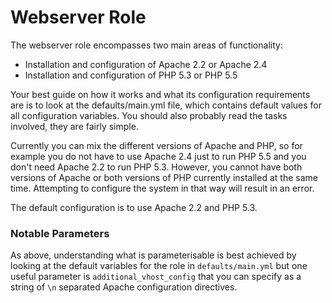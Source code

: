 # Webserver Role

The webserver role encompasses two main areas of functionality:

 * Installation and configuration of Apache 2.2 or Apache 2.4
 * Installation and configuration of PHP 5.3 or PHP 5.5
 
Your best guide on how it works and what its configuration requirements are is to look at the defaults/main.yml file, which contains default values for all configuration variables. You should also probably read the tasks involved, they are fairly simple.

Currently you can mix the different versions of Apache and PHP, so for example you do not have to use Apache 2.4 just to run PHP 5.5 and you don't need Apache 2.2 to run PHP 5.3.  However, you cannot have both versions of Apache or both versions of PHP currently installed at the same time. Attempting to configure the system in that way will result in an error.

The default configuration is to use Apache 2.2 and PHP 5.3.

### Notable Parameters

As above, understanding what is parameterisable is best achieved by looking at the default variables for the role in ``defaults/main.yml`` but one useful parameter is ``additional_vhost_config`` that you can specify as a string of ``\n`` separated Apache configuration directives.